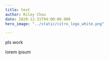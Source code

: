 ```yaml
---
title: test
author: Riley Chou
date: 2020-12-31T04:00:00.000
hero_image: "../static/citro_logo_white.png"

---
```

pls work

lorem ipsum